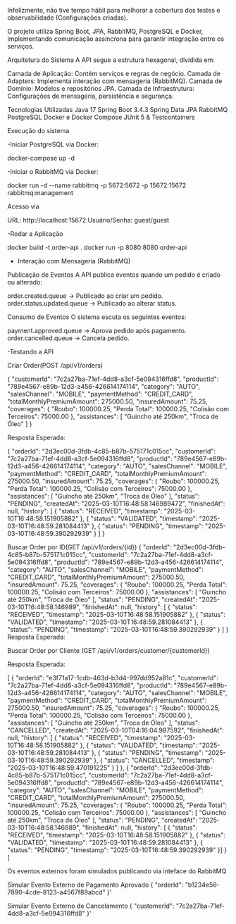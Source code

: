 Infelizmente, não tive tempo hábil para melhorar a cobertura dos testes e observabilidade (Configurações criadas).

O projeto utiliza Spring Boot, JPA, RabbitMQ, PostgreSQL e Docker, implementando comunicação assíncrona para garantir integração entre os serviços.

Arquitetura do Sistema
A API segue a estrutura hexagonal, dividida em:

Camada de Aplicação: Contém serviços e regras de negócio.
Camada de Adapters: Implementa interação com mensageria (RabbitMQ).
Camada de Domínio: Modelos e repositórios JPA.
Camada de Infraestrutura: Configurações de mensageria, persistência e segurança.

Tecnologias Utilizadas
Java 17
Spring Boot 3.4.3
Spring Data JPA
RabbitMQ
PostgreSQL
Docker e Docker Compose
JUnit 5 & Testcontainers

Execução do sistema

-Iniciar PostgreSQL via Docker:

docker-compose up -d

-Iniciar o RabbitMQ via Docker:

docker run -d --name rabbitmq -p 5672:5672 -p 15672:15672 rabbitmq:management

Acesso via

URL: http://localhost:15672
Usuário/Senha: guest/guest

-Rodar a Aplicação

docker build -t order-api .
docker run -p 8080:8080 order-api

- Interação com Mensageria (RabbitMQ)

Publicação de Eventos
A API publica eventos quando um pedido é criado ou alterado:

order.created.queue → Publicado ao criar um pedido.
order.status.updated.queue → Publicado ao alterar status.

Consumo de Eventos
O sistema escuta os seguintes eventos:

payment.approved.queue → Aprova pedido após pagamento.
order.cancelled.queue → Cancela pedido.

-Testando a API

Criar Order(POST /api/v1/orders)

{
"customerId": "7c2a27ba-71ef-4dd8-a3cf-5e094316ffd8",
"productId": "789e4567-e89b-12d3-a456-426614174114",
"category": "AUTO",
"salesChannel": "MOBILE",
"paymentMethod": "CREDIT_CARD",
"totalMonthlyPremiumAmount": 275000.50,
"insuredAmount": 75.25,
"coverages": {
"Roubo": 100000.25,
"Perda Total": 100000.25,
"Colisão com Terceiros": 75000.00
},
"assistances": [
"Guincho até 250km",
"Troca de Óleo"
]
}

Resposta Esperada:

{
"orderId": "2d3ec00d-3fdb-4c85-b87b-575171c015cc",
"customerId": "7c2a27ba-71ef-4dd8-a3cf-5e094316ffd8",
"productId": "789e4567-e89b-12d3-a456-426614174114",
"category": "AUTO",
"salesChannel": "MOBILE",
"paymentMethod": "CREDIT_CARD",
"totalMonthlyPremiumAmount": 275000.50,
"insuredAmount": 75.25,
"coverages": {
"Roubo": 100000.25,
"Perda Total": 100000.25,
"Colisão com Terceiros": 75000.00
},
"assistances": [
"Guincho até 250km",
"Troca de Óleo"
],
"status": "PENDING",
"createdAt": "2025-03-10T16:48:58.146989472",
"finishedAt": null,
"history": [
{
"status": "RECEIVED",
"timestamp": "2025-03-10T16:48:58.151905882"
},
{
"status": "VALIDATED",
"timestamp": "2025-03-10T16:48:59.281084413"
},
{
"status": "PENDING",
"timestamp": "2025-03-10T16:48:59.390292939"
}
]
}

Buscar Order por ID(GET /api/v1/orders/{id})
{
"orderId": "2d3ec00d-3fdb-4c85-b87b-575171c015cc",
"customerId": "7c2a27ba-71ef-4dd8-a3cf-5e094316ffd8",
"productId": "789e4567-e89b-12d3-a456-426614174114",
"category": "AUTO",
"salesChannel": "MOBILE",
"paymentMethod": "CREDIT_CARD",
"totalMonthlyPremiumAmount": 275000.50,
"insuredAmount": 75.25,
"coverages": {
"Roubo": 100000.25,
"Perda Total": 100000.25,
"Colisão com Terceiros": 75000.00
},
"assistances": [
"Guincho até 250km",
"Troca de Óleo"
],
"status": "PENDING",
"createdAt": "2025-03-10T16:48:58.146989",
"finishedAt": null,
"history": [
{
"status": "RECEIVED",
"timestamp": "2025-03-10T16:48:58.151905882"
},
{
"status": "VALIDATED",
"timestamp": "2025-03-10T16:48:59.281084413"
},
{
"status": "PENDING",
"timestamp": "2025-03-10T16:48:59.390292939"
}
]
}
Resposta Esperada:

Buscar Order por Cliente (GET /api/v1/orders/customer/{customerId})

Resposta Esperada:

[
{
"orderId": "e3f71a17-1cdb-463d-b3d4-997dd952a81c",
"customerId": "7c2a27ba-71ef-4dd8-a3cf-5e094316ffd8",
"productId": "789e4567-e89b-12d3-a456-426614174114",
"category": "AUTO",
"salesChannel": "MOBILE",
"paymentMethod": "CREDIT_CARD",
"totalMonthlyPremiumAmount": 275000.50,
"insuredAmount": 75.25,
"coverages": {
"Roubo": 100000.25,
"Perda Total": 100000.25,
"Colisão com Terceiros": 75000.00
},
"assistances": [
"Guincho até 250km",
"Troca de Óleo"
],
"status": "CANCELLED",
"createdAt": "2025-03-10T04:16:04.987592",
"finishedAt": null,
"history": [
{
"status": "RECEIVED",
"timestamp": "2025-03-10T16:48:58.151905882"
},
{
"status": "VALIDATED",
"timestamp": "2025-03-10T16:48:59.281084413"
},
{
"status": "PENDING",
"timestamp": "2025-03-10T16:48:59.390292939"
},
{
"status": "CANCELLED",
"timestamp": "2025-03-10T16:48:59.470191225"
}
]
},
{
"orderId": "2d3ec00d-3fdb-4c85-b87b-575171c015cc",
"customerId": "7c2a27ba-71ef-4dd8-a3cf-5e094316ffd8",
"productId": "789e4567-e89b-12d3-a456-426614174114",
"category": "AUTO",
"salesChannel": "MOBILE",
"paymentMethod": "CREDIT_CARD",
"totalMonthlyPremiumAmount": 275000.50,
"insuredAmount": 75.25,
"coverages": {
"Roubo": 100000.25,
"Perda Total": 100000.25,
"Colisão com Terceiros": 75000.00
},
"assistances": [
"Guincho até 250km",
"Troca de Óleo"
],
"status": "PENDING",
"createdAt": "2025-03-10T16:48:58.146989",
"finishedAt": null,
"history": [
{
"status": "RECEIVED",
"timestamp": "2025-03-10T16:48:58.151905882"
},
{
"status": "VALIDATED",
"timestamp": "2025-03-10T16:48:59.281084413"
},
{
"status": "PENDING",
"timestamp": "2025-03-10T16:48:59.390292939"
}]
}
]


Os eventos externos foram simulados publicando via inteface do RabbitMQ

Simular Evento Externo de Pagamento Aprovado
{
"orderId": "b1234e56-7890-4cde-8123-a4567f89abcd"
}'

Simular Evento Externo de Cancelamento
{
"customerId": "7c2a27ba-71ef-4dd8-a3cf-5e094316ffd8"
}'
